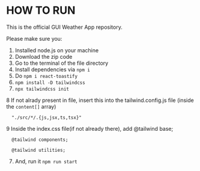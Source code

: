 # HOW TO RUN 
This is the official GUI Weather App repository.

Please make sure you:

1. Installed node.js on your machine
2. Download the zip code
3. Go to the terminal of the file directory 
4. Install dependencies via `npm i`
5. Do `npm i react-toastify`
6. `npm install -D tailwindcss`
7. `npx tailwindcss init`

8 If not alrady present in file, insert this into the tailwind.config.js file  (inside the `content[]` array)
      
      "./src/*/.{js,jsx,ts,tsx}"
      
      
9 Inside the index.css file(if not already there), add
      @tailwind base;
      
      @tailwind components;
      
      @tailwind utilities;

7. And, run it `npm run start`
